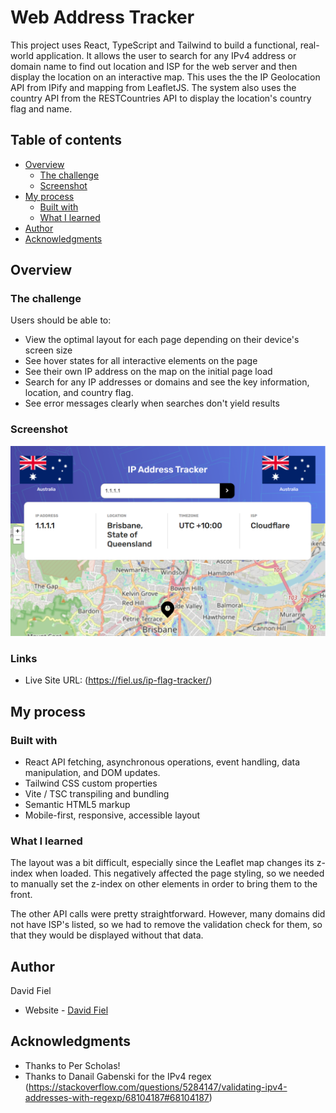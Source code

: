 # Web Address Tracker

This project uses React, TypeScript and Tailwind to build a functional, real-world application. It allows the user to search for any IPv4 address or domain name to find out location and ISP for the web server and then display the location on an interactive map. This uses the the IP Geolocation API from IPify and mapping from LeafletJS. The system also uses the country API from the RESTCountries API to display the location's country flag and name.

## Table of contents

- [Overview](#overview)
  - [The challenge](#the-challenge)
  - [Screenshot](#screenshot)
- [My process](#my-process)
  - [Built with](#built-with)
  - [What I learned](#what-i-learned)
- [Author](#author)
- [Acknowledgments](#acknowledgments)

## Overview

### The challenge

Users should be able to:

- View the optimal layout for each page depending on their device's screen size
- See hover states for all interactive elements on the page
- See their own IP address on the map on the initial page load
- Search for any IP addresses or domains and see the key information, location, and country flag.
- See error messages clearly when searches don't yield results

### Screenshot

![](./src/images/screenshot.png)

### Links

- Live Site URL: (https://fiel.us/ip-flag-tracker/)

## My process

### Built with

- React API fetching, asynchronous operations, event handling, data manipulation, and DOM updates.
- Tailwind CSS custom properties
- Vite / TSC transpiling and bundling
- Semantic HTML5 markup
- Mobile-first, responsive, accessible layout

### What I learned

The layout was a bit difficult, especially since the Leaflet map changes its z-index when loaded. This negatively affected the page styling, so we needed to manually set the z-index on other elements in order to bring them to the front.

The other API calls were pretty straightforward. However, many domains did not have ISP's listed, so we had to remove the validation check for them, so that they would be displayed without that data.

## Author

David Fiel

- Website - [David Fiel](https://fiel.us)

## Acknowledgments

- Thanks to Per Scholas!
- Thanks to Danail Gabenski for the IPv4 regex (https://stackoverflow.com/questions/5284147/validating-ipv4-addresses-with-regexp/68104187#68104187)
